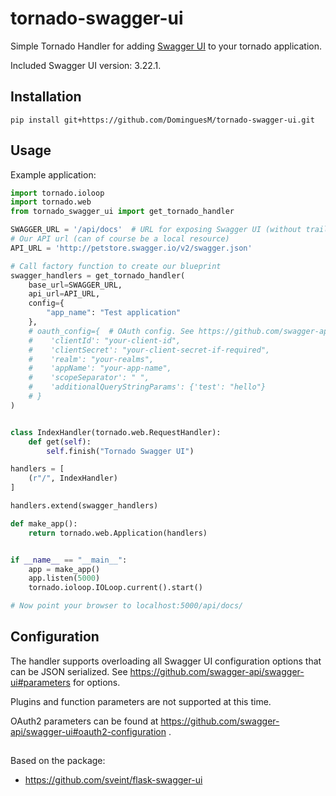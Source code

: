 # tornado-swagger-ui

Simple Tornado Handler for adding [Swagger UI](https://github.com/swagger-api/swagger-ui) to your tornado application.

Included Swagger UI version: 3.22.1.

## Installation

`pip install git+https://github.com/DominguesM/tornado-swagger-ui.git`

## Usage

Example application:

```python
import tornado.ioloop
import tornado.web
from tornado_swagger_ui import get_tornado_handler

SWAGGER_URL = '/api/docs'  # URL for exposing Swagger UI (without trailing '/')
# Our API url (can of course be a local resource)
API_URL = 'http://petstore.swagger.io/v2/swagger.json'

# Call factory function to create our blueprint
swagger_handlers = get_tornado_handler(
    base_url=SWAGGER_URL,
    api_url=API_URL,
    config={
        "app_name": "Test application"
    },
    # oauth_config={  # OAuth config. See https://github.com/swagger-api/swagger-ui#oauth2-configuration .
    #    'clientId': "your-client-id",
    #    'clientSecret': "your-client-secret-if-required",
    #    'realm': "your-realms",
    #    'appName': "your-app-name",
    #    'scopeSeparator': " ",
    #    'additionalQueryStringParams': {'test': "hello"}
    # }
)


class IndexHandler(tornado.web.RequestHandler):
    def get(self):
        self.finish("Tornado Swagger UI")

handlers = [
    (r"/", IndexHandler)
]

handlers.extend(swagger_handlers)

def make_app():
    return tornado.web.Application(handlers)


if __name__ == "__main__":
    app = make_app()
    app.listen(5000)
    tornado.ioloop.IOLoop.current().start()

# Now point your browser to localhost:5000/api/docs/

```

## Configuration

The handler supports overloading all Swagger UI configuration options that can be JSON serialized.
See https://github.com/swagger-api/swagger-ui#parameters for options.

Plugins and function parameters are not supported at this time.

OAuth2 parameters can be found at https://github.com/swagger-api/swagger-ui#oauth2-configuration .

## 

Based on the package:

* https://github.com/sveint/flask-swagger-ui